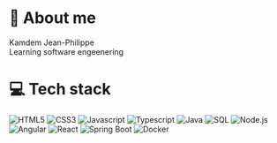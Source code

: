 # 💭 About me
Kamdem Jean-Philippe<br />Learning software engeenering

# 💻 Tech stack
![HTML5](https://img.shields.io/badge/HTML5-e54d26)
![CSS3](https://img.shields.io/badge/CSS3-254ee4)
![Javascript](https://img.shields.io/badge/Javascript-e9ca32)
![Typescript](https://img.shields.io/badge/Typescript-3077c5)
![Java](https://img.shields.io/badge/Java-e81f24)
![SQL](https://img.shields.io/badge/SQL-fff)
![Node.js](https://img.shields.io/badge/Node.js-399b52)
![Angular](https://img.shields.io/badge/Angular-a71c29)
![React](https://img.shields.io/badge/React-5fdcfb)
![Spring Boot](https://img.shields.io/badge/Spring_Boot-72af3f)
![Docker](https://img.shields.io/badge/Docker-039cfd)
![]()
